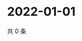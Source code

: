 # 2022-01-01

共 0 条

<!-- BEGIN WEIBO -->
<!-- 最后更新时间 Sat Jan 01 2022 02:17:08 GMT+0800 (China Standard Time) -->

<!-- END WEIBO -->
